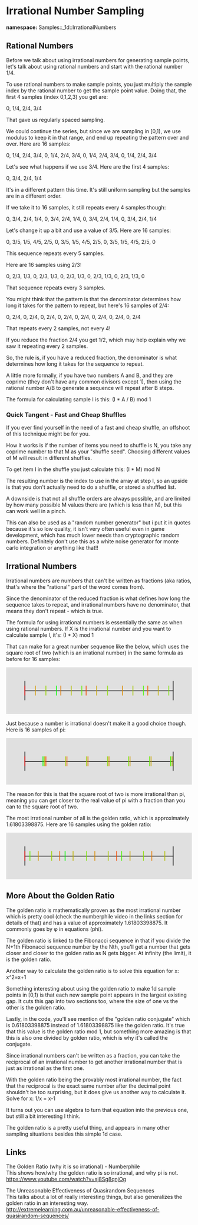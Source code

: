 # Irrational Number Sampling

**namespace:** Samples::_1d::IrrationalNumbers

## Rational Numbers

Before we talk about using irrational numbers for generating sample points, let's talk about using rational numbers and start with the rational number 1/4.

To use rational numbers to make sample points, you just multiply the sample index by the rational number to get the sample point value.  Doing that, the first 4 samples (index 0,1,2,3) you get are:

0, 1/4, 2/4, 3/4

That gave us regularly spaced sampling.

We could continue the series, but since we are sampling in [0,1), we use modulus to keep it in that range, and end up repeating the pattern over and over.  Here are 16 samples:

0, 1/4, 2/4, 3/4, 0, 1/4, 2/4, 3/4, 0, 1/4, 2/4, 3/4, 0, 1/4, 2/4, 3/4

Let's see what happens if we use 3/4.  Here are the first 4 samples:

0, 3/4, 2/4, 1/4

It's in a different pattern this time. It's still uniform sampling but the samples are in a different order.

If we take it to 16 samples, it still repeats every 4 samples though:

0, 3/4, 2/4, 1/4, 0, 3/4, 2/4, 1/4, 0, 3/4, 2/4, 1/4, 0, 3/4, 2/4, 1/4

Let's change it up a bit and use a value of 3/5.  Here are 16 samples:

0, 3/5, 1/5, 4/5, 2/5, 0, 3/5, 1/5, 4/5, 2/5, 0, 3/5, 1/5, 4/5, 2/5, 0

This sequence repeats every 5 samples.

Here are 16 samples using 2/3:

0, 2/3, 1/3, 0, 2/3, 1/3, 0, 2/3, 1/3, 0, 2/3, 1/3, 0, 2/3, 1/3, 0

That sequence repeats every 3 samples.

You might think that the pattern is that the denominator determines how long it takes for the pattern to repeat, but here's 16 samples of 2/4:

0, 2/4, 0, 2/4, 0, 2/4, 0, 2/4, 0, 2/4, 0, 2/4, 0, 2/4, 0, 2/4

That repeats every 2 samples, not every 4!

If you reduce the fraction 2/4 you get 1/2, which may help explain why we saw it repeating every 2 samples.

So, the rule is, if you have a reduced fraction, the denominator is what determines how long it takes for the sequence to repeat.

A little more formally, if you have two numbers A and B, and they are coprime (they don't have any common divisors except 1), then using the rational number A/B to generate a sequence will repeat after B steps.

The formula for calculating sample I is this:  (I * A / B) mod 1

### Quick Tangent - Fast and Cheap Shuffles

If you ever find yourself in the need of a fast and cheap shuffle, an offshoot of this technique might be for you.

How it works is if the number of items you need to shuffle is N, you take any coprime number to that M as your "shuffle seed".  Choosing different values of M will result in different shuffles.

To get item I in the shuffle you just calculate this:  (I * M) mod N

The resulting number is the index to use in the array at step I, so an upside is that you don't actually need to do a shuffle, or stored a shuffled list.

A downside is that not all shuffle orders are always possible, and are limited by how many possible M values there are (which is less than N), but this can work well in a pinch.

This can also be used as a "random number generator" but i put it in quotes because it's so low quality, it isn't very often useful even in game development, which has much lower needs than cryptographic random numbers.  Definitely don't use this as a white noise generator for monte carlo integration or anything like that!!

## Irrational Numbers

Irrational numbers are numbers that can't be written as fractions (aka ratios, that's where the "rational" part of the word comes from).

Since the denominator of the reduced fraction is what defines how long the sequence takes to repeat, and irrational numbers have no denominator, that means they don't repeat - which is true.

The formula for using irrational numbers is essentially the same as when using rational numbers.  If X is the irrational number and you want to calculate sample I, it's: (I * X) mod 1

That can make for a great number sequence like the below, which uses the square root of two (which is an irrational number) in the same formula as before for 16 samples:

![16 samples sqrt2](../../../../output/samples/_1d/irrational_numbers/sqrt2.png)

Just because a number is irrational doesn't make it a good choice though.  Here is 16 samples of pi:

![16 samples pi](../../../../output/samples/_1d/irrational_numbers/pi.png)

The reason for this is that the square root of two is more irrational than pi, meaning you can get closer to the real value of pi with a fraction than you can to the square root of two.

The most irrational number of all is the golden ratio, which is approximately 1.61803398875.  Here are 16 samples using the golden ratio:

![16 samples pi](../../../../output/samples/_1d/irrational_numbers/golden_ratio.png)

## More About the Golden Ratio

The golden ratio is mathematically proven as the most irrational number which is pretty cool (check the numberphile video in the links section for details of that) and has a value of approximately 1.61803398875.  It commonly goes by φ in equations (phi).

The golden ratio is linked to the Fibonacci sequence in that if you divide the N+1th Fibonacci sequence number by the Nth, you'll get a number that gets closer and closer to the golden ratio as N gets bigger.  At infinity (the limit), it is the golden ratio.

Another way to calculate the golden ratio is to solve this equation for x:  x^2=x+1

Something interesting about using the golden ratio to make 1d sample points in [0,1) is that each new sample point appears in the largest existing gap.  It cuts this gap into two sections too, where the size of one vs the other is the golden ratio.

Lastly, in the code, you'll see mention of the "golden ratio conjugate" which is 0.61803398875 instead of 1.61803398875 like the golden ratio.  It's true that this value is the golden ratio mod 1, but something more amazing is that this is also one divided by golden ratio, which is why it's called the conjugate.

Since irrational numbers can't be written as a fraction, you can take the reciprocal of an irrational number to get another irrational number that is just as irrational as the first one.

With the golden ratio being the provably most irrational number, the fact that the reciprocal is the exact same number after the decimal point shouldn't be too surprising, but it does give us another way to calculate it.  Solve for x:  1/x = x-1

It turns out you can use algebra to turn that equation into the previous one, but still a bit interesting I think.

The golden ratio is a pretty useful thing, and appears in many other sampling situations besides this simple 1d case.

## Links

The Golden Ratio (why it is so irrational) - Numberphile  
This shows how/why the golden ratio is so irrational, and why pi is not.  
https://www.youtube.com/watch?v=sj8Sg8qnjOg

The Unreasonable Effectiveness of Quasirandom Sequences  
This talks about a lot of really interesting things, but also generalizes the golden ratio in an interesting way.  
http://extremelearning.com.au/unreasonable-effectiveness-of-quasirandom-sequences/
